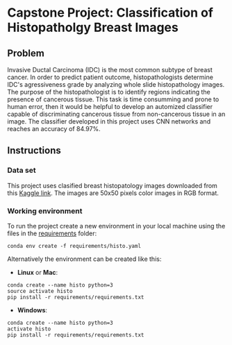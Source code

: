# Capstone Project: Classification of Histopatholgy Breast Images

## Problem

Invasive Ductal Carcinoma (IDC) is the most common subtype of breast cancer. In order to predict patient outcome, histopathologists determine IDC's agressiveness grade by analyzing whole slide histopathology images. The purpose of the histopathologist is to identify regions indicating the presence of cancerous tissue. This task is time consumming and prone to human error, then it would be helpful to develop an automized classifier capable of discriminating cancerous tissue from non-cancerous tissue in an image.
The classifier developed in this project uses CNN networks and reaches an accuracy of 84.97%.

## Instructions
### Data set
This project uses clasified breast histopatology images downloaded from this [Kaggle link](https://www.kaggle.com/paultimothymooney/breast-histopathology-images/data).
The images are 50x50 pixels color images in RGB format.

### Working environment
To run the project create a new environment in your local machine using the files in the [requirements](https://github.com/pdagger/Springboard_Data_Science/tree/master/Capstone_Project_2/requirements) folder:

```
conda env create -f requirements/histo.yaml
```  
Alternatively the environment can be created like this:

- __Linux__ or __Mac__: 
  
```
conda create --name histo python=3
source activate histo
pip install -r requirements/requirements.txt
```
  
- __Windows__: 
  
```
conda create --name histo python=3
activate histo
pip install -r requirements/requirements.txt
